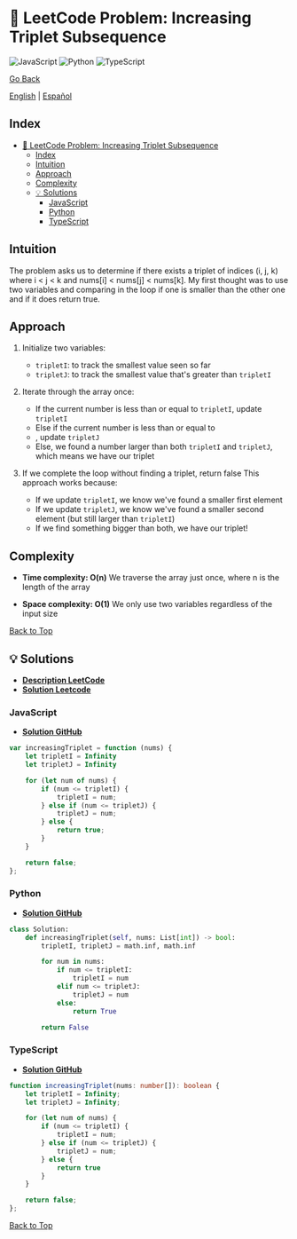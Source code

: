 # 🤔 LeetCode Problem: Increasing Triplet Subsequence

![JavaScript](https://img.shields.io/badge/JavaScript-F7DF1E?logo=javascript&logoColor=black)
![Python](https://img.shields.io/badge/Python-3776AB?logo=python&logoColor=white)
![TypeScript](https://img.shields.io/badge/TypeScript-3178C6?logo=typescript&logoColor=white)

[Go Back](../README.md)

[English](./334.IncreasingTripletSubsequence.md) | [Español](./334.IncreasingTripletSubsequence-es.md)

## Index

- [🤔 LeetCode Problem: Increasing Triplet Subsequence](#-leetcode-problem-increasing-triplet-subsequence)
  - [Index](#index)
  - [Intuition](#intuition)
  - [Approach](#approach)
  - [Complexity](#complexity)
  - [💡 Solutions](#-solutions)
    - [JavaScript](#javascript)
    - [Python](#python)
    - [TypeScript](#typescript)

## Intuition

The problem asks us to determine if there exists a triplet of indices (i, j, k) where i < j < k and nums[i] < nums[j] < nums[k].
My first thought was to use two variables and comparing in the loop if one is smaller than the other one and if it does return true.

## Approach

1. Initialize two variables:

    - `tripletI`: to track the smallest value seen so far
    - `tripletJ`: to track the smallest value that's greater than ``tripletI``

2. Iterate through the array once:

    - If the current number is less than or equal to `tripletI`, update `tripletI`
    - Else if the current number is less than or equal to
    - , update `tripletJ`
    - Else, we found a number larger than both `tripletI` and `tripletJ`, which means we have our triplet

3. If we complete the loop without finding a triplet, return false
This approach works because:

    - If we update `tripletI`, we know we've found a smaller first element
    - If we update `tripletJ`, we know we've found a smaller second element (but still larger than `tripletI`)
    - If we find something bigger than both, we have our triplet!

## Complexity

- **Time complexity: O(n)**
We traverse the array just once, where n is the length of the array

- **Space complexity: O(1)**
We only use two variables regardless of the input size

[Back to Top](#index)

## 💡 Solutions

- **[Description LeetCode](https://leetcode.com/problems/increasing-triplet-subsequence/description/)**
- **[Solution Leetcode](https://leetcode.com/problems/increasing-triplet-subsequence/solutions/6632539/best-python-js-and-ts-solution-by-daniel-16zu/)**

### JavaScript

- **[Solution GitHub](../solutions/JavaScript/334.IncreasingTripletSubsequence.js)**

```javascript
var increasingTriplet = function (nums) {
    let tripletI = Infinity
    let tripletJ = Infinity

    for (let num of nums) {
        if (num <= tripletI) {
            tripletI = num;
        } else if (num <= tripletJ) {
            tripletJ = num;
        } else {
            return true;
        }
    }

    return false;
};
```

### Python

- **[Solution GitHub](../solutions/Python/334.IncreasingTripletSubsequence.py)**

```python
class Solution:
    def increasingTriplet(self, nums: List[int]) -> bool:
        tripletI, tripletJ = math.inf, math.inf

        for num in nums:
            if num <= tripletI:
                tripletI = num
            elif num <= tripletJ:
                tripletJ = num
            else:
                return True

        return False
```

### TypeScript

- **[Solution GitHub](../solutions/TypeScript/334.IncreasingTripletSubsequence.ts)**

```typescript
function increasingTriplet(nums: number[]): boolean {
    let tripletI = Infinity;
    let tripletJ = Infinity;

    for (let num of nums) {
        if (num <= tripletI) {
            tripletI = num;
        } else if (num <= tripletJ) {
            tripletJ = num;
        } else {
            return true
        }
    }

    return false;
};
```

[Back to Top](#index)
